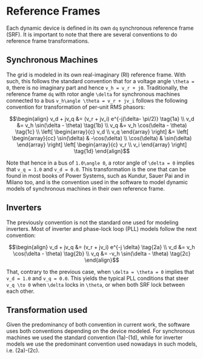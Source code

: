 # Reference Frames

Each dynamic device is defined in its own ``dq`` synchronous reference frame (SRF). It is
important to note that there are several conventions to do reference frame transformations.

## Synchronous Machines

The grid is modeled in its own real-imaginary (RI) reference frame. With such, this follows
the standard convention that for a voltage angle ``\theta = 0``, there is no imaginary part
and hence ``v_h = v_r + j0``. Traditionally, the reference frame ``dq`` with rotor angle
``\delta`` for synchronous machines connected to a bus ``v_h\angle \theta = v_r + jv_i``
follows the following convention for transformation of per-unit RMS phasors:

```math
\begin{align}
v_d + jv_q &= (v_r + jv_i) e^{-j(\delta- \pi/2)} \tag{1a} \\
v_d &=  v_h \sin(\delta - \theta) \tag{1b} \\
v_q &= v_h \cos(\delta - \theta) \tag{1c} \\
\left[ \begin{array}{c} v_d \\ v_q \end{array} \right] &= \left[ \begin{array}{cc} \sin(\delta) & -\cos(\delta) \\ \cos(\delta) & \sin(\delta) \end{array} \right] \left[ \begin{array}{c} v_r \\ v_i \end{array} \right] \tag{1d}
\end{align}
```

Note that hence in a bus of ``1.0\angle 0``, a rotor angle of ``\delta = 0`` implies that
``v_q = 1.0`` and ``v_d = 0.0``. This transformation is the one that can be found in most
books of Power Systems, such as Kundur, Sauer Pai and in Milano too, and is the convention
used in the software to model dynamic models of synchronous machines in their own reference
frame.

## Inverters

The previously convention is not the standard one used for modeling inverters. Most of
inverter and phase-lock loop (PLL) models follow the next convention:

 ```math
\begin{align}
v_d + jv_q &= (v_r + jv_i) e^{-j \delta} \tag{2a}  \\
v_d &=  v_h \cos(\delta - \theta) \tag{2b} \\
v_q &= -v_h \sin(\delta - \theta) \tag{2c}
\end{align}
```

That, contrary to the previous case, when ``\delta = \theta = 0`` implies that ``v_d = 1.0``
and ``v_q = 0.0``. This yields the typical PLL conditions that steer ``v_q \to 0`` when ``\delta``
locks in ``\theta``, or when both SRF lock between each other.

## Transformation used

Given the predominancy of both convention in current work, the software uses both conventions
depending on the device modeled. For synchronous machines we used the standard convention (1a)-(1d),
while for inverter models we use the predominant convention used nowadays in such models, i.e. (2a)-(2c).
